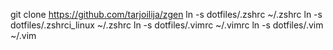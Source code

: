 git clone https://github.com/tarjoilija/zgen
ln -s dotfiles/.zshrc ~/.zshrc
ln -s dotfiles/.zshrci_linux ~/.zshrc
ln -s dotfiles/.vimrc ~/.vimrc
ln -s dotfiles/.vim ~/.vim